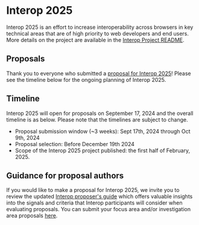 # Interop 2025

Interop 2025 is an effort to increase interoperability across browsers in key technical areas that are of high priority to web developers and end users. More details on the project are available in the [Interop Project README](https://github.com/web-platform-tests/interop/blob/main/README.md).

## Proposals

Thank you to everyone who submitted a [proposal for Interop 2025](https://github.com/orgs/web-platform-tests/projects/5)! Please see the timeline below for the ongoing planning of Interop 2025.

## Timeline

Interop 2025 will open for proposals on September 17, 2024 and the overall timeline is as below. Please note that the timelines are subject to change.
- Proposal submission window (~3 weeks): Sept 17th, 2024 through Oct 9th, 2024
- Proposal selection: Before December 19th 2024
- Scope of the Interop 2025 project published: the first half of February, 2025.

## Guidance for proposal authors

If you would like to make a proposal for Interop 2025, we invite you to review the updated [Interop proposer's guide](https://github.com/web-platform-tests/interop/blob/main/proposal_guide.md) which offers valuable insights into the signals and criteria that Interop participants will consider when evaluating proposals. You can submit your focus area and/or investigation area proposals [here](https://github.com/web-platform-tests/interop/issues/new/choose).
